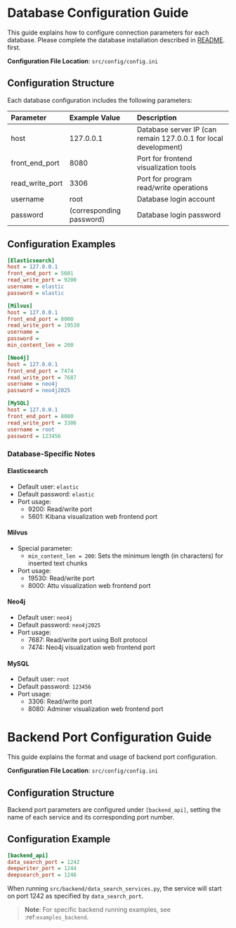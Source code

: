 # Database Configuration Guide

This guide explains how to configure connection parameters for each database. Please complete the database installation described in [README](./docker/README.md).  first.

**Configuration File Location**: `src/config/config.ini`

## Configuration Structure

Each database configuration includes the following parameters:

| Parameter | Example Value | Description |
| :--- | :--- | :--- |
| host | 127.0.0.1 | Database server IP (can remain 127.0.0.1 for local development) |
| front_end_port | 8080 | Port for frontend visualization tools |
| read_write_port | 3306 | Port for program read/write operations |
| username | root | Database login account |
| password | (corresponding password) | Database login password |

## Configuration Examples

```ini
[Elasticsearch]
host = 127.0.0.1
front_end_port = 5601
read_write_port = 9200
username = elastic
password = elastic

[Milvus]
host = 127.0.0.1
front_end_port = 8000
read_write_port = 19530
username = 
password = 
min_content_len = 200

[Neo4j]
host = 127.0.0.1
front_end_port = 7474   
read_write_port = 7687
username = neo4j
password = neo4j2025

[MySQL]
host = 127.0.0.1
front_end_port = 8080
read_write_port = 3306
username = root
password = 123456
```

### Database-Specific Notes

#### Elasticsearch

* Default user: `elastic`
* Default password: `elastic`
* Port usage:
  * 9200: Read/write port
  * 5601: Kibana visualization web frontend port

#### Milvus

* Special parameter:
  * `min_content_len = 200`: Sets the minimum length (in characters) for inserted text chunks
* Port usage:
  * 19530: Read/write port
  * 8000: Attu visualization web frontend port

#### Neo4j

* Default user: `neo4j`
* Default password: `neo4j2025`
* Port usage:
  * 7687: Read/write port using Bolt protocol
  * 7474: Neo4j visualization web frontend port

#### MySQL

* Default user: `root`
* Default password: `123456`
* Port usage:
  * 3306: Read/write port
  * 8080: Adminer visualization web frontend port

# Backend Port Configuration Guide

This guide explains the format and usage of backend port configuration.

**Configuration File Location**: `src/config/config.ini`

## Configuration Structure

Backend port parameters are configured under `[backend_api]`, setting the name of each service and its corresponding port number.

## Configuration Example

```ini
[backend_api]
data_search_port = 1242
deepwriter_port = 1244
deepsearch_port = 1246
```

When running `src/backend/data_search_services.py`, the service will start on port 1242 as specified by `data_search_port`.

> **Note**: For specific backend running examples, see :ref:`examples_backend`.
